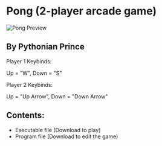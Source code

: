 # Pong (2-player arcade game) 
![Pong Preview](https://github.com/jvidal1997/Pong-Game/assets/115720194/ed2c4d7b-cbe8-4b29-94ec-2e0c395c77fa)
## By Pythonian Prince
Player 1 Keybinds:

Up = "W",
Down = "S"


Player 2 Keybinds:

Up = "Up Arrow",
Down = "Down Arrow"

## Contents:
- Executable file (Download to play)
- Program file (Download to edit the game)
